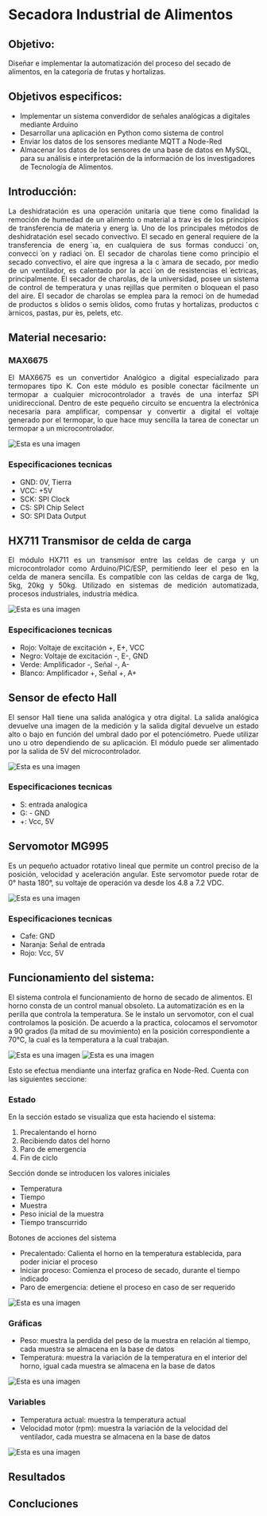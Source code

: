 <h1>Secadora Industrial de Alimentos</h1>

<h2>Objetivo:</h2>
Diseñar e implementar la automatización del proceso del secado de alimentos, en la categoría de frutas y hortalizas.

<h2>Objetivos especificos:</h2>
<ul>
<li>Implementar un sistema converdidor de señales analógicas a digitales mediante Arduino</li>
<li>Desarrollar una aplicación en Python como sistema de control</li>
<li>Enviar los datos de los sensores mediante MQTT a Node-Red</li>
<li>Almacenar los datos de los sensores de una base de datos en MySQL, para su análisis e interpretación de la información de los investigadores de Tecnología de Alimentos.</li>
</ul>

<h2>Introducción:</h2>
<p align = "justify">La deshidratación es una operación unitaria que tiene como finalidad la remoción de humedad de un alimento o material a trav  ́es de los principios de transferencia de materia y energ ́ıa. Uno de los principales métodos de deshidratación esel secado convectivo. El secado en general requiere de la transferencia de energ ́ıa, en cualquiera de sus formas conducci  ́on, convecci  ́on y radiaci  ́on. El secador de charolas tiene como principio el secado convectivo, el aire que ingresa a la c  ́amara de secado, por medio de un ventilador, es calentado por la acci  ́on de resistencias el  ́ectricas, principalmente. El secador de charolas, de la universidad, posee un sistema de control de temperatura y unas rejillas que permiten o bloquean el paso del aire. El secador de charolas se emplea para la remoci  ́on de humedad de productos s  ́olidos o semis  ́olidos, como frutas y hortalizas, productos c ́arnicos, pastas, pur ́es, pelets, etc.

<h2>Material necesario:</h2>
<h3>MAX6675</h3>
<p align = "justify">El MAX6675 es un convertidor Analógico a digital especializado para termopares tipo K. Con este módulo es posible conectar fácilmente un termopar a cualquier microcontrolador a través de una interfaz SPI unidireccional. Dentro de este pequeño circuito se encuentra la electrónica necesaria para amplificar, compensar y convertir a digital el voltaje generado por el termopar, lo que hace muy sencilla la tarea de conectar un termopar a un microcontrolador.

![Esta es una imagen](https://github.com/dgpacheco78/secadora/blob/main/secadora/imagenes/max6675.jpg)

<h3>Especificaciones tecnicas</h3>
<ul>
<li>GND: 0V, Tierra</li>
<li>VCC: +5V</li>
<li>SCK: SPI Clock</li>
<li>CS: SPI Chip Select</li>
<li>SO: SPI Data Output</li>
</ul>

<h2>HX711 Transmisor de celda de carga</h2>
<p align = "justify">El módulo HX711 es un transmisor entre las celdas de carga y un microcontrolador como Arduino/PIC/ESP, permitiendo leer el peso en la celda de manera sencilla. Es compatible con las celdas de carga de 1kg, 5kg, 20kg y 50kg. Utilizado en sistemas de medición automatizada, procesos industriales, industria médica.
  
![Esta es una imagen](https://github.com/dgpacheco78/secadora/blob/main/secadora/imagenes/hx711.jpg)
 
<h3>Especificaciones tecnicas</h3>
<ul>
<li>Rojo: Voltaje de excitación +, E+, VCC</li>
<li>Negro: Voltaje de excitación -, E-, GND</li>
<li>Verde: Amplificador -, Señal -, A-</li>
<li>Blanco: Amplificador +, Señal +, A+</li>
</ul>

<h2>Sensor de efecto Hall</h2>
<p align = "justify">El sensor Hall tiene una salida analógica y otra digital. La salida analógica devuelve una imagen de la medición y la salida digital devuelve un estado alto o bajo en función del umbral dado por el potenciómetro. Puede utilizar uno u otro dependiendo de su aplicación. El módulo puede ser alimentado por la salida de 5V del microcontrolador.
  
![Esta es una imagen](https://github.com/dgpacheco78/secadora/blob/main/secadora/imagenes/efectoHall.png)
 
<h3>Especificaciones tecnicas</h3>
<ul>
<li>S: entrada analogica</li>
<li>G: - GND</li>
<li>+: Vcc, 5V</li>
</ul>

<h2>Servomotor MG995</h2>
<p align = "justify">Es un pequeño actuador rotativo lineal que permite un control preciso de la posición, velocidad y aceleración angular. Este servomotor puede rotar de 0° hasta 180°, su voltaje de operación va desde los 4.8 a 7.2 VDC.
  
![Esta es una imagen](https://github.com/dgpacheco78/secadora/blob/main/secadora/imagenes/servo.jpg)
 
<h3>Especificaciones tecnicas</h3>
<ul>
<li>Cafe: GND</li>
<li>Naranja: Señal de entrada</li>
<li>Rojo: Vcc, 5V</li>
</ul>

<h2>Funcionamiento del sistema:</h2>
El sistema controla el funcionamiento de horno de secado de alimentos. El horno consta de un control manual obsoleto. La automatización es en la perilla que controla la temperatura. Se le instalo un servomotor, con el cual controlamos la posición. De acuerdo a la practica, colocamos el servomotor a 90 grados (la mitad de su movimiento) en la posición correspondiente a 70°C, la cual es la temperatura a la cual trabajan.

![Esta es una imagen](https://github.com/dgpacheco78/secadora/blob/main/secadora/imagenes/secadora.jpg)
![Esta es una imagen](https://github.com/dgpacheco78/secadora/blob/main/secadora/imagenes/secadoraControl.jpg)

Esto se efectua mendiante una interfaz grafica en Node-Red. Cuenta con las siguientes seccione:

<h3>Estado</h3>
En la sección estado se visualiza que esta haciendo el sistema:
<ol>
<li>Precalentando el horno</li>
<li>Recibiendo datos del horno</li>
<li>Paro de emergencia</li>
<li>Fin de ciclo</li>
</ol>

Sección donde se introducen los valores iniciales
<ul>
<li>Temperatura</li>
<li>Tiempo</li>
<li>Muestra</li>
<li>Peso inicial de la muestra</li>
<li>Tiempo transcurrido</li>
</ul>

Botones de acciones del sistema
<ul>
<li>Precalentado: Calienta el horno en la temperatura establecida, para poder iniciar el proceso</li>
<li>Iniciar proceso: Comienza el proceso de secado, durante el tiempo indicado</li>
<li>Paro de emergencia: detiene el proceso en caso de ser requerido</li>
</ul>


![Esta es una imagen](https://github.com/dgpacheco78/secadora/blob/main/secadora/imagenes/node-red1.png)

<h3>Gráficas</h3>

<ul>
<li>Peso: muestra la perdida del peso de la muestra en relación al tiempo, cada muestra se almacena en la base de datos</li>
<li>Temperatura: muestra la variación de la temperatura en el interior del horno, igual cada muestra se almacena en la base de datos</li>
</ul>

![Esta es una imagen](https://github.com/dgpacheco78/secadora/blob/main/secadora/imagenes/node-red2.png)

<h3>Variables</h3>

<ul>
<li>Temperatura actual: muestra la temperatura actual</li>
<li>Velocidad motor (rpm): muestra la variación de la velocidad del ventilador, cada muestra se almacena en la base de datos</li>
</ul>

![Esta es una imagen](https://github.com/dgpacheco78/secadora/blob/main/secadora/imagenes/node-red3.png)

<h2>Resultados</h2>

<h2>Concluciones</h2>
